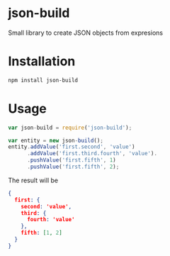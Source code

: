 json-build
==========

Small library to create JSON objects from expresions

Installation
============
```bash
npm install json-build
```
 
Usage
=====
```javascript
var json-build = require('json-build');

var entity = new json-build();
entity.addValue('first.second', 'value')
      .addValue('first.third.fourth', 'value').
      .pushValue('first.fifth', 1)
      .pushValue('first.fifth', 2);

```

The result will be
```json
{
  first: {
    second: 'value',
    third: {
      fourth: 'value'
    },
    fifth: [1, 2]
  }
}
```

